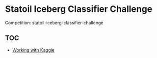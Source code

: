 # Statoil Iceberg Classifier Challenge
Competition: statoil-iceberg-classifier-challenge

## TOC
- [Working with Kaggle](https://github.com/floydwch/kaggle-cli)
